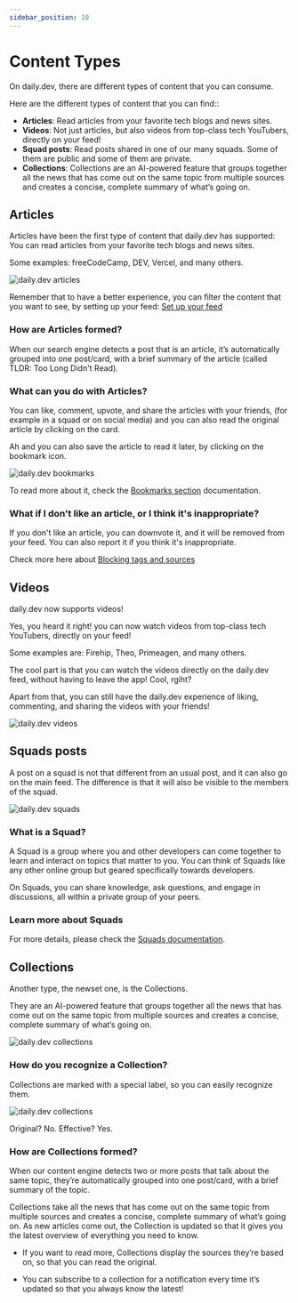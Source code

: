 ```yaml
---
sidebar_position: 10
---
```


# Content Types

On daily.dev, there are different types of content that you can consume. 

Here are the different types of content that you can find::
- **Articles**: Read articles from your favorite tech blogs and news sites.
- **Videos**: Not just articles, but also videos from top-class tech YouTubers, directly on your feed!
- **Squad posts**: Read posts shared in one of our many squads. Some of them are public and some of them are private.
- **Collections**: Collections are an AI-powered feature that groups together all the news that has come out on the same topic from multiple sources and creates a concise, complete summary of what’s going on.

## Articles

Articles have been the first type of content that daily.dev has supported: You can read articles from your favorite tech blogs and news sites.

Some examples: freeCodeCamp, DEV, Vercel, and many others.

![daily.dev articles](https://github.com/dailydotdev/docs/assets/18360871/00f49469-3018-4644-970a-4b07ecb366fd)


Remember that to have a better experience, you can filter the content that you want to see, by setting up your feed: [Set up your feed](https://docs.daily.dev/docs/setting-up-your-feed/filtering-content-feed)

### How are Articles formed?

When our search engine detects a post that is an article, it’s automatically grouped into one post/card, with a brief summary of the article (called TLDR: Too Long Didn't Read).

### What can you do with Articles?

You can like, comment, upvote, and share the articles with your friends, (for example in a squad or on social media) and you can also read the original article by clicking on the card.

Ah and you can also save the article to read it later, by clicking on the bookmark icon.

![daily.dev bookmarks](https://github.com/dailydotdev/docs/assets/18360871/e9c9ac03-21dc-41cc-9c20-adb5f75f2e71)

To read more about it, check the [Bookmarks section](https://docs.daily.dev/docs/key-features/bookmarks#importance-of-bookmarks) documentation.

### What if I don't like an article, or I think it's inappropriate?

If you don't like an article, you can downvote it, and it will be removed from your feed. You can also report it if you think it's inappropriate.

Check more here about [Blocking tags and sources](https://docs.daily.dev/docs/setting-up-your-feed/blocking-tags-sources)

## Videos

daily.dev now supports videos!

Yes, you heard it right! you can now watch videos from top-class tech YouTubers, directly on your feed!

Some examples are: Firehip, Theo, Primeagen, and many others.

The cool part is that you can watch the videos directly on the daily.dev feed, without having to leave the app! Cool, rgiht?

Apart from that, you can still have the daily.dev experience of liking, commenting, and sharing the videos with your friends!

![daily.dev videos](https://github.com/dailydotdev/docs/assets/18360871/2663d24c-45bb-4bce-b676-6b3bb68efba6)


## Squads posts

A post on a squad is not that different from an usual post, and it can also go on the main feed. The difference is that it will also be visible to the members of the squad.

![daily.dev squads](https://github.com/dailydotdev/docs/assets/18360871/ae0af05d-b97e-4900-8c1f-9ab9318ed44d)

### What is a Squad?

A Squad is a group where you and other developers can come together to learn and interact on topics that matter to you. You can think of Squads like any other online group but geared specifically towards developers.

On Squads, you can share knowledge, ask questions, and engage in discussions, all within a private group of your peers.

### Learn more about Squads

For more details, please check the [Squads documentation](https://docs.daily.dev/docs/squads/creating-your-squad).

## Collections

Another type, the newset one, is the Collections.

They are an AI-powered feature that groups together all the news that has come out on the same topic from multiple sources and creates a concise, complete summary of what’s going on.

![daily.dev collections](https://github.com/dailydotdev/docs/assets/18360871/71a4b3ea-16f8-427a-804a-7f57589e78bd)

### How do you recognize a Collection?

Collections are marked with a special label, so you can easily recognize them.

![daily.dev collections](https://github.com/dailydotdev/docs/assets/18360871/cdc18716-7b60-4b36-a958-47d3bfc6bfa8)

Original? No. Effective? Yes.

### How are Collections formed?

When our content engine detects two or more posts that talk about the same topic, they’re automatically grouped into one post/card, with a brief summary of the topic.

Collections take all the news that has come out on the same topic from multiple sources and creates a concise, complete summary of what’s going on. As new articles come out, the Collection is updated so that it gives you the latest overview of everything you need to know.

- If you want to read more, Collections display the sources they’re based on, so that you can read the original.

- You can subscribe to a collection for a notification every time it’s updated so that you always know the latest!